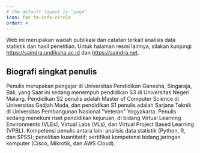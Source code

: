 ```yaml
---
# the default layout is 'page'
icon: fas fa-info-circle
order: 4
---
```


Web ini merupakan wadah publikasi dan catatan terkait analisis data statistik dan hasil penelitian. Untuk halaman resmi lainnya, silakan kunjungi <https://saindra.undiksha.ac.id> dan <https://saindra.net>.

## Biografi singkat penulis

Penulis merupakan pengajar di Universitas Pendidikan Ganesha, Singaraja, Bali, yang Saat ini sedang menempuh pendidikan S3 di Universitas Negeri Malang. Pendidikan S2 penulis adalah Master of Computer Science di Universitas Gadjah Mada, dan pendidikan S1 penulis adalah Sarjana Teknik di Universitas Pembangunan Nasional "Veteran" Yogyakarta. Penulis sedang menekuni riset pendidikan kejuruan, di bidang Virtual Learning Environments (VLEs), Virtual Labs (VLs), dan Virtual Project Based Learning (VPBL). Kompetensi penulis antara lain: analisis data statistik (Python, R, dan SPSS); penelitian kuantitatif; sertifikat kompetensi bidang jaringan komputer (Cisco, Mikrotik, dan AWS Cloud).
